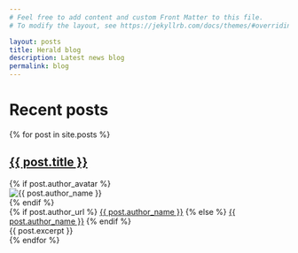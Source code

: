 ```yaml
---
# Feel free to add content and custom Front Matter to this file.
# To modify the layout, see https://jekyllrb.com/docs/themes/#overriding-theme-defaults

layout: posts
title: Herald blog
description: Latest news blog
permalink: blog
---
```


<div class="content">

<h1>Recent posts</h1>

<div>
  {% for post in site.posts %}
      <div>
      <h2><a href="/herald/{{ post.url }}">{{ post.title }}</a></h2>
      <div class="post-single-meta-author">
        {% if post.author_avatar %}
        <div class="post-single-meta-author-avatar">
          <img src="{{ post.author_avatar }}" alt="{{ post.author_name }}">
        </div>
        {% endif %}
        <div class="post-single-meta-author-name">
            {% if post.author_url %}
            <a href="{{ post.author_url }}">{{ post.author_name }}</a>
            {% else %}
            <a href="/tags/{{ post.author_name | urlencode }}">{{ post.author_name }}</a>
            {% endif %}
        </div>
      </div>
      {{ post.excerpt }}
              <br/>
      </div>
  {% endfor %}
</div>

</div>